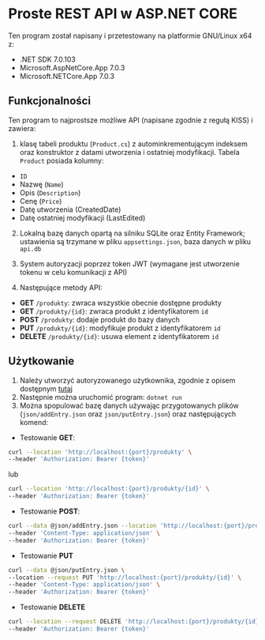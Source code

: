 # Proste REST API w ASP.NET CORE
Ten program został napisany i przetestowany na platformie GNU/Linux x64 z:

- .NET SDK 7.0.103
- Microsoft.AspNetCore.App 7.0.3
- Microsoft.NETCore.App 7.0.3

## Funkcjonalności
Ten program to najprostsze możliwe API (napisane zgodnie z regułą KISS) i zawiera:
1. klasę tabeli produktu (`Product.cs`) z autominkrementującym indeksem oraz
konstruktor z datami utworzenia i ostatniej modyfikacji. Tabela `Product` posiada kolumny:
- `ID`
- Nazwę (`Name`)
- Opis (`Description`)
- Cenę (`Price`)
- Datę utworzenia (CreatedDate)
- Datę ostatniej modyfikacji (LastEdited)

2. Lokalną bazę danych opartą na silniku SQLite oraz Entity Framework;
ustawienia są trzymane w pliku `appsettings.json`, baza danych w pliku `api.db`

3. System autoryzacji poprzez token JWT (wymagane jest utworzenie tokenu w 
celu komunikacji z API)

4. Następujące metody API:
- **GET** `/produkty`: zwraca wszystkie obecnie dostępne produkty
- **GET** `/produkty/{id}`: zwraca produkt z identyfikatorem `id`
- **POST** `/produkty`: dodaje produkt do bazy danych
- **PUT** `/produkty/{id}`: modyfikuje produkt z identyfikatorem `id`
- **DELETE** `/produkty/{id}`: usuwa element z identyfikatorem `id`

## Użytkowanie
1. Należy utworzyć autoryzowanego użytkownika, zgodnie z opisem dostępnym [tutaj](https://learn.microsoft.com/en-us/aspnet/core/security/authentication/jwt-authn?view=aspnetcore-7.0&tabs=linux)
2. Następnie można uruchomić program: `dotnet run`
3. Można spopulować bazę danych używając przygotowanych plików (`json/addEntry.json` oraz `json/putEntry.json`) oraz następujących komend:
- Testowanie **GET**:
```bash
curl --location 'http://localhost:{port}/produkty' \
--header 'Authorization: Bearer {token}'
```
lub
```bash
curl --location 'http://localhost:{port}/produkty/{id}' \
--header 'Authorization: Bearer {token}'
```

- Testowanie **POST**:
```bash
curl --data @json/addEntry.json --location 'http://localhost:{port}/produkty' \
--header 'Content-Type: application/json' \
--header 'Authorization: Bearer {token}'
```

- Testowanie **PUT**
```bash
curl --data @json/putEntry.json \ 
--location --request PUT 'http://localhost:{port}/produkty/{id}' \
--header 'Content-Type: application/json' \
--header 'Authorization: Bearer {token}'
```

- Testowanie **DELETE**
```bash
curl --location --request DELETE 'http://localhost:{port}/produkty/{id}' \
--header 'Authorization: Bearer {token}'
```
